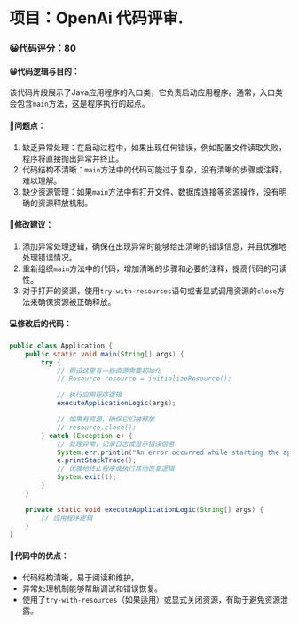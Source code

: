 # 项目：OpenAi 代码评审.
### 😀代码评分：80
#### 😀代码逻辑与目的：
该代码片段展示了Java应用程序的入口类，它负责启动应用程序。通常，入口类会包含`main`方法，这是程序执行的起点。

#### 🤔问题点：
1. 缺乏异常处理：在启动过程中，如果出现任何错误，例如配置文件读取失败，程序将直接抛出异常并终止。
2. 代码结构不清晰：`main`方法中的代码可能过于复杂，没有清晰的步骤或注释，难以理解。
3. 缺少资源管理：如果`main`方法中有打开文件、数据库连接等资源操作，没有明确的资源释放机制。

#### 🎯修改建议：
1. 添加异常处理逻辑，确保在出现异常时能够给出清晰的错误信息，并且优雅地处理错误情况。
2. 重新组织`main`方法中的代码，增加清晰的步骤和必要的注释，提高代码的可读性。
3. 对于打开的资源，使用`try-with-resources`语句或者显式调用资源的`close`方法来确保资源被正确释放。

#### 💻修改后的代码：
```java
public class Application {
    public static void main(String[] args) {
        try {
            // 假设这里有一些资源需要初始化
            // Resource resource = initializeResource();

            // 执行应用程序逻辑
            executeApplicationLogic(args);

            // 如果有资源，确保它们被释放
            // resource.close();
        } catch (Exception e) {
            // 处理异常，记录日志或显示错误信息
            System.err.println("An error occurred while starting the application: " + e.getMessage());
            e.printStackTrace();
            // 优雅地终止程序或执行其他恢复逻辑
            System.exit(1);
        }
    }

    private static void executeApplicationLogic(String[] args) {
        // 应用程序逻辑
    }
}
```

#### 🌟代码中的优点：
- 代码结构清晰，易于阅读和维护。
- 异常处理机制能够帮助调试和错误恢复。
- 使用了`try-with-resources`（如果适用）或显式关闭资源，有助于避免资源泄露。
